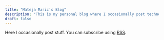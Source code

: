 ```yaml
---
title: "Mateja Maric's Blog"
description: "This is my personal blog where I occasionally post technology related stuff."
draft: false
---
```


Here I occasionally post stuff. You can subscribe using <a href="index.xml">RSS</a>.

